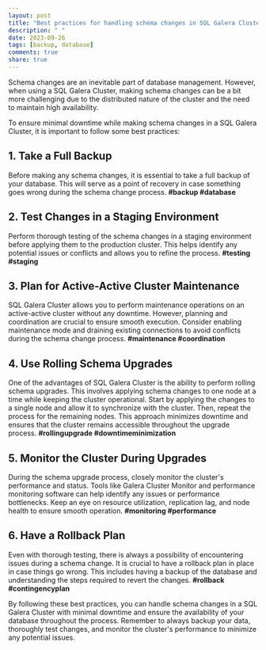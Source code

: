 ```yaml
---
layout: post
title: "Best practices for handling schema changes in SQL Galera Cluster with minimal downtime"
description: " "
date: 2023-09-26
tags: [backup, database]
comments: true
share: true
---
```


Schema changes are an inevitable part of database management. However, when using a SQL Galera Cluster, making schema changes can be a bit more challenging due to the distributed nature of the cluster and the need to maintain high availability.

To ensure minimal downtime while making schema changes in a SQL Galera Cluster, it is important to follow some best practices:

## 1. Take a Full Backup

Before making any schema changes, it is essential to take a full backup of your database. This will serve as a point of recovery in case something goes wrong during the schema change process. **#backup #database**

## 2. Test Changes in a Staging Environment

Perform thorough testing of the schema changes in a staging environment before applying them to the production cluster. This helps identify any potential issues or conflicts and allows you to refine the process. **#testing #staging**

## 3. Plan for Active-Active Cluster Maintenance

SQL Galera Cluster allows you to perform maintenance operations on an active-active cluster without any downtime. However, planning and coordination are crucial to ensure smooth execution. Consider enabling maintenance mode and draining existing connections to avoid conflicts during the schema change process. **#maintenance #coordination**

## 4. Use Rolling Schema Upgrades

One of the advantages of SQL Galera Cluster is the ability to perform rolling schema upgrades. This involves applying schema changes to one node at a time while keeping the cluster operational. Start by applying the changes to a single node and allow it to synchronize with the cluster. Then, repeat the process for the remaining nodes. This approach minimizes downtime and ensures that the cluster remains accessible throughout the upgrade process. **#rollingupgrade #downtimeminimization**

## 5. Monitor the Cluster During Upgrades

During the schema upgrade process, closely monitor the cluster's performance and status. Tools like Galera Cluster Monitor and performance monitoring software can help identify any issues or performance bottlenecks. Keep an eye on resource utilization, replication lag, and node health to ensure smooth operation. **#monitoring #performance**

## 6. Have a Rollback Plan

Even with thorough testing, there is always a possibility of encountering issues during a schema change. It is crucial to have a rollback plan in place in case things go wrong. This includes having a backup of the database and understanding the steps required to revert the changes. **#rollback #contingencyplan**

By following these best practices, you can handle schema changes in a SQL Galera Cluster with minimal downtime and ensure the availability of your database throughout the process. Remember to always backup your data, thoroughly test changes, and monitor the cluster's performance to minimize any potential issues.